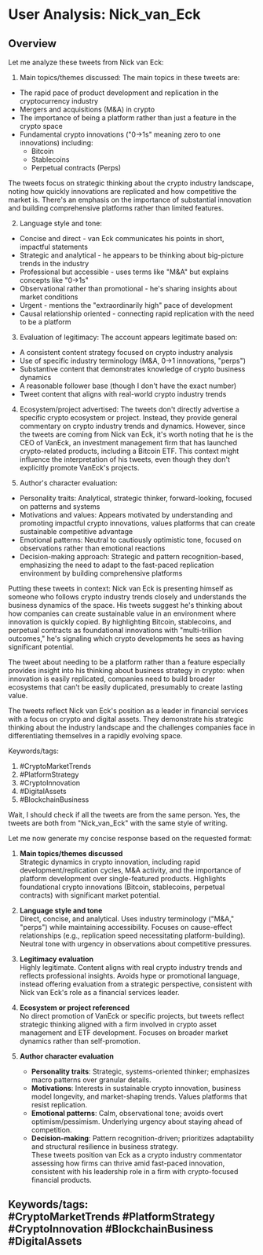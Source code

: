 # User Analysis: Nick_van_Eck

## Overview

<think>
Let me analyze these tweets from Nick van Eck:

1. Main topics/themes discussed:
The main topics in these tweets are:
- The rapid pace of product development and replication in the cryptocurrency industry
- Mergers and acquisitions (M&A) in crypto
- The importance of being a platform rather than just a feature in the crypto space
- Fundamental crypto innovations ("0->1s" meaning zero to one innovations) including:
  - Bitcoin
  - Stablecoins
  - Perpetual contracts (Perps)

The tweets focus on strategic thinking about the crypto industry landscape, noting how quickly innovations are replicated and how competitive the market is. There's an emphasis on the importance of substantial innovation and building comprehensive platforms rather than limited features.

2. Language style and tone:
- Concise and direct - van Eck communicates his points in short, impactful statements
- Strategic and analytical - he appears to be thinking about big-picture trends in the industry
- Professional but accessible - uses terms like "M&A" but explains concepts like "0->1s"
- Observational rather than promotional - he's sharing insights about market conditions
- Urgent - mentions the "extraordinarily high" pace of development
- Causal relationship oriented - connecting rapid replication with the need to be a platform

3. Evaluation of legitimacy:
The account appears legitimate based on:
- A consistent content strategy focused on crypto industry analysis
- Use of specific industry terminology (M&A, 0->1 innovations, "perps")
- Substantive content that demonstrates knowledge of crypto business dynamics
- A reasonable follower base (though I don't have the exact number)
- Tweet content that aligns with real-world crypto industry trends

4. Ecosystem/project advertised:
The tweets don't directly advertise a specific crypto ecosystem or project. Instead, they provide general commentary on crypto industry trends and dynamics. However, since the tweets are coming from Nick van Eck, it's worth noting that he is the CEO of VanEck, an investment management firm that has launched crypto-related products, including a Bitcoin ETF. This context might influence the interpretation of his tweets, even though they don't explicitly promote VanEck's projects.

5. Author's character evaluation:
- Personality traits: Analytical, strategic thinker, forward-looking, focused on patterns and systems
- Motivations and values: Appears motivated by understanding and promoting impactful crypto innovations, values platforms that can create sustainable competitive advantage
- Emotional patterns: Neutral to cautiously optimistic tone, focused on observations rather than emotional reactions
- Decision-making approach: Strategic and pattern recognition-based, emphasizing the need to adapt to the fast-paced replication environment by building comprehensive platforms

Putting these tweets in context:
Nick van Eck is presenting himself as someone who follows crypto industry trends closely and understands the business dynamics of the space. His tweets suggest he's thinking about how companies can create sustainable value in an environment where innovation is quickly copied. By highlighting Bitcoin, stablecoins, and perpetual contracts as foundational innovations with "multi-trillion outcomes," he's signaling which crypto developments he sees as having significant potential.

The tweet about needing to be a platform rather than a feature especially provides insight into his thinking about business strategy in crypto: when innovation is easily replicated, companies need to build broader ecosystems that can't be easily duplicated, presumably to create lasting value.

The tweets reflect Nick van Eck's position as a leader in financial services with a focus on crypto and digital assets. They demonstrate his strategic thinking about the industry landscape and the challenges companies face in differentiating themselves in a rapidly evolving space.

Keywords/tags:
1. #CryptoMarketTrends
2. #PlatformStrategy
3. #CryptoInnovation
4. #DigitalAssets
5. #BlockchainBusiness

Wait, I should check if all the tweets are from the same person. Yes, the tweets are both from "Nick_van_Eck" with the same style of writing.

Let me now generate my concise response based on the requested format:
</think>

1. **Main topics/themes discussed**  
Strategic dynamics in crypto innovation, including rapid development/replication cycles, M&A activity, and the importance of platform development over single-featured products. Highlights foundational crypto innovations (Bitcoin, stablecoins, perpetual contracts) with significant market potential.

2. **Language style and tone**  
Direct, concise, and analytical. Uses industry terminology ("M&A," "perps") while maintaining accessibility. Focuses on cause-effect relationships (e.g., replication speed necessitating platform-building). Neutral tone with urgency in observations about competitive pressures.

3. **Legitimacy evaluation**  
Highly legitimate. Content aligns with real crypto industry trends and reflects professional insights. Avoids hype or promotional language, instead offering evaluation from a strategic perspective, consistent with Nick van Eck's role as a financial services leader.

4. **Ecosystem or project referenced**  
No direct promotion of VanEck or specific projects, but tweets reflect strategic thinking aligned with a firm involved in crypto asset management and ETF development. Focuses on broader market dynamics rather than self-promotion.

5. **Author character evaluation**  
   - **Personality traits**: Strategic, systems-oriented thinker; emphasizes macro patterns over granular details.  
   - **Motivations**: Interests in sustainable crypto innovation, business model longevity, and market-shaping trends. Values platforms that resist replication.  
   - **Emotional patterns**: Calm, observational tone; avoids overt optimism/pessimism. Underlying urgency about staying ahead of competition.  
   - **Decision-making**: Pattern recognition-driven; prioritizes adaptability and structural resilience in business strategy.  
These tweets position van Eck as a crypto industry commentator assessing how firms can thrive amid fast-paced innovation, consistent with his leadership role in a firm with crypto-focused financial products.

**Keywords/tags**:  
#CryptoMarketTrends #PlatformStrategy #CryptoInnovation #BlockchainBusiness #DigitalAssets
---
